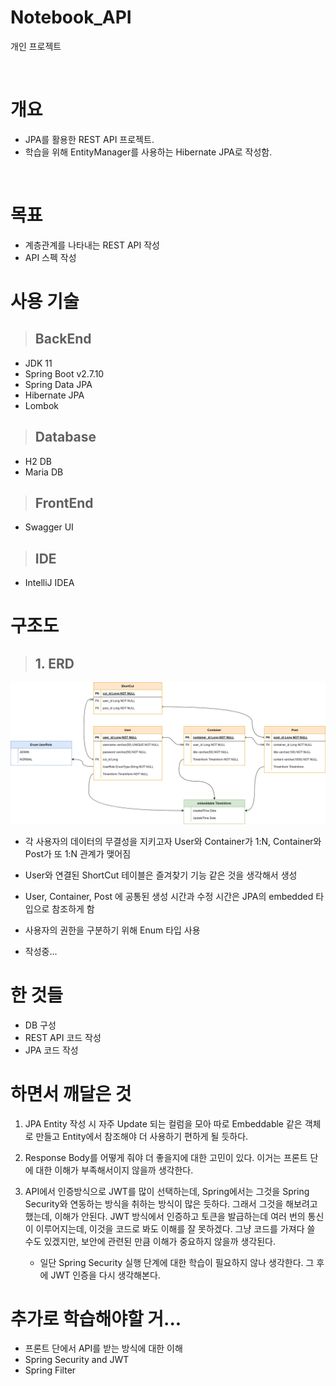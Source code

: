 # **Notebook_API**
개인 프로젝트  

<br>

# 개요
- JPA를 활용한 REST API 프로젝트.
- 학습을 위해 EntityManager를 사용하는 Hibernate JPA로 작성함.

<br>

# 목표
- 계층관계를 나타내는 REST API 작성
- API 스펙 작성

# 사용 기술
> ## BackEnd
- JDK 11
- Spring Boot v2.7.10
- Spring Data JPA
- Hibernate JPA
- Lombok

> ## Database
- H2 DB
- Maria DB

> ## FrontEnd
- Swagger UI

> ## IDE
- IntelliJ IDEA

# 구조도
> ## 1. ERD
![ERD](images/Notebook_ERD.png)

- 각 사용자의 데이터의 무결성을 지키고자 User와 Container가 1:N, Container와 Post가 또 1:N 관계가 맺어짐  

- User와 연결된 ShortCut 테이블은 즐겨찾기 기능 같은 것을 생각해서 생성  

- User, Container, Post 에 공통된 생성 시간과 수정 시간은 JPA의 embedded 타입으로 참조하게 함

- 사용자의 권한을 구분하기 위해 Enum 타입 사용

- 작성중...


# 한 것들
- DB 구성
- REST API 코드 작성
- JPA 코드 작성

# 하면서 깨달은 것

1. JPA Entity 작성 시 자주 Update 되는 컬럼을 모아 따로 Embeddable 같은 객체로 만들고 Entity에서 참조해야 더 사용하기 편하게 될 듯하다.

2. Response Body를 어떻게 줘야 더 좋을지에 대한 고민이 있다. 이거는 프론트 단에 대한 이해가 부족해서이지 않을까 생각한다.

3. API에서 인증방식으로 JWT를 많이 선택하는데, Spring에서는 그것을 Spring Security와 연동하는 방식을 취하는 방식이 많은 듯하다. 그래서 그것을 해보려고 했는데, 이해가 안된다. JWT 방식에서 인증하고 토큰을 발급하는데 여러 번의 통신이 이루어지는데, 이것을 코드로 봐도 이해를 잘 못하겠다. 그냥 코드를 가져다 쓸 수도 있겠지만, 보안에 관련된 만큼 이해가 중요하지 않을까 생각된다.
    - 일단 Spring Security 실행 단계에 대한 학습이 필요하지 않나 생각한다. 그 후에 JWT 인증을 다시 생각해본다.


# 추가로 학습해야할 거...
- 프론트 단에서 API를 받는 방식에 대한 이해
- Spring Security and JWT
- Spring Filter